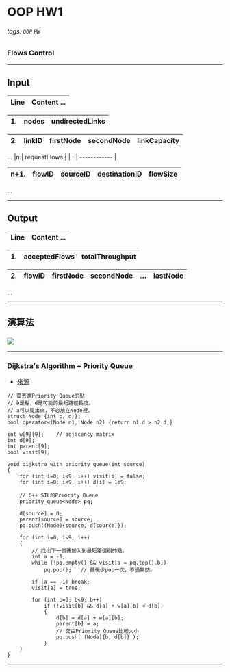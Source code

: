 # OOP HW1
###### tags: `OOP` `HW`
### Flows Control

---
## Input
|Line| Content ... |
|----| ----------- |

|1.| nodes | undirectedLinks |
|--| ----- | --------------- |

|2.| linkID | firstNode | secondNode | linkCapacity |
|--| ------ | --------- | ---------- | ------------ |
...
|n.| requestFlows |
|--| ------------ |

|n+1.| flowID | sourceID | destinationID | flowSize |
| -- | ------ | -------- | ------------- | -------- |
...

---
## Output

|Line| Content ... |
|----| ----------- |

|1.| acceptedFlows | totalThroughput |
|--| ------------- | --------------- |

|2.| flowID | firstNode | secondNode | … | lastNode |
|--| ------ | --------- | ---------- | - | -------- |
...


---
## 演算法
### ![](https://i.imgur.com/XNSOCxa.png)

---

### Dijkstra's Algorithm + Priority Queue
- [來源](http://www.csie.ntnu.edu.tw/~u91029/Path.html#6)

```cpp=
// 要丟進Priority Queue的點
// b是點，d是可能的最短路徑長度。
// a可以提出來，不必放在Node裡。
struct Node {int b, d;};
bool operator<(Node n1, Node n2) {return n1.d > n2.d;}
 
int w[9][9];    // adjacency matrix
int d[9];
int parent[9];
bool visit[9];
 
void dijkstra_with_priority_queue(int source)
{
    for (int i=0; i<9; i++) visit[i] = false;
    for (int i=0; i<9; i++) d[i] = 1e9;
 
    // C++ STL的Priority Queue
    priority_queue<Node> pq;
 
    d[source] = 0;
    parent[source] = source;
    pq.push((Node){source, d[source]});
 
    for (int i=0; i<9; i++)
    {
        // 找出下一個要加入到最短路徑樹的點。
        int a = -1;
        while (!pq.empty() && visit[a = pq.top().b])
            pq.pop();   // 最後少pop一次，不過無妨。
 
        if (a == -1) break;
        visit[a] = true;
 
        for (int b=0; b<9; b++)
            if (!visit[b] && d[a] + w[a][b] < d[b])
            {
                d[b] = d[a] + w[a][b];
                parent[b] = a;
                // 交由Priority Queue比較大小
                pq.push( (Node){b, d[b]} );
            }
    }
}
```
---